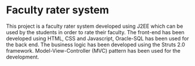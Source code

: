 Faculty rater system
=========

This project is a faculty rater system developed using J2EE which can be used by the students in order to rate their faculty. 
The front-end has been developed using HTML, CSS and Javascript, Oracle-SQL has been used for the back end. The business
logic has been developed using the Struts 2.0 framework. Model-View-Controller (MVC) pattern has been used for the development.
